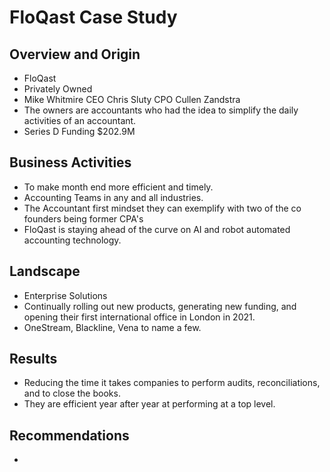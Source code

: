 # FloQast Case Study

## Overview and Origin

* FloQast
* Privately Owned
* Mike Whitmire CEO
  Chris Sluty CPO
  Cullen Zandstra
* The owners are accountants who had the idea to simplify the daily activities of an accountant.
* Series D Funding $202.9M

## Business Activities

* To make month end more efficient and timely.
* Accounting Teams in any and all industries.
* The Accountant first mindset they can exemplify with two of the co founders being former CPA's
* FloQast is staying ahead of the curve on AI and robot automated accounting technology.

## Landscape

* Enterprise Solutions
* Continually rolling out new products, generating new funding, and opening their first international office in London in 2021.
* OneStream, Blackline, Vena to name a few.

## Results

* Reducing the time it takes companies to perform audits, reconciliations, and to close the books.
* They are efficient year after year at performing at a top level.

## Recommendations

* 
